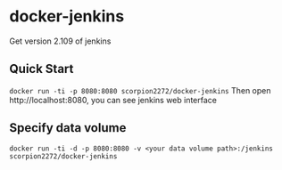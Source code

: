 # docker-jenkins
Get version 2.109 of jenkins

## Quick Start
```docker run -ti -p 8080:8080 scorpion2272/docker-jenkins```
Then open http://localhost:8080, you can see jenkins web interface

## Specify data volume
```docker run -ti -d -p 8080:8080 -v <your data volume path>:/jenkins scorpion2272/docker-jenkins```
